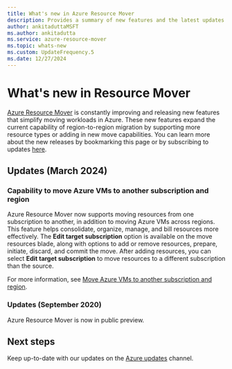 ```yaml
---
title: What's new in Azure Resource Mover
description: Provides a summary of new features and the latest updates in the Azure Resource Mover service.
author: ankitaduttaMSFT
ms.author: ankitadutta
ms.service: azure-resource-mover
ms.topic: whats-new 
ms.custom: UpdateFrequency.5
ms.date: 12/27/2024
---
```


# What's new in Resource Mover

[Azure Resource Mover](overview.md) is constantly improving and releasing new features that simplify moving workloads in Azure. These new features expand the current capability of region-to-region migration by supporting more resource types or adding in new move capabilities. 
You can learn more about the new releases by bookmarking this page or by subscribing to updates [here](https://forms.office.com/pages/responsepage.aspx?id=v4j5cvGGr0GRqy180BHbR85jvyZFzJ9Fij7HO6nPfn5UNFc3QTJXNFMwNFhKMDUwOEhOTzdFQzFEMi4u). 

## Updates (March 2024)

### Capability to move Azure VMs to another subscription and region

Azure Resource Mover now supports moving resources from one subscription to another, in addition to moving Azure VMs across regions. This feature helps consolidate, organize, manage, and bill resources more effectively. The **Edit target subscription** option is available on the move resources blade, along with options to add or remove resources, prepare, initiate, discard, and commit the move. After adding resources, you can select **Edit target subscription** to move resources to a different subscription than the source. 

For more information, see [Move Azure VMs to another subscription and region](./move-region-within-resource-group.md).


### Updates (September 2020)

Azure Resource Mover is now in public preview.


## Next steps

Keep up-to-date with our updates on the [Azure updates](https://azure.microsoft.com/updates/?query=resource%20mover) channel.